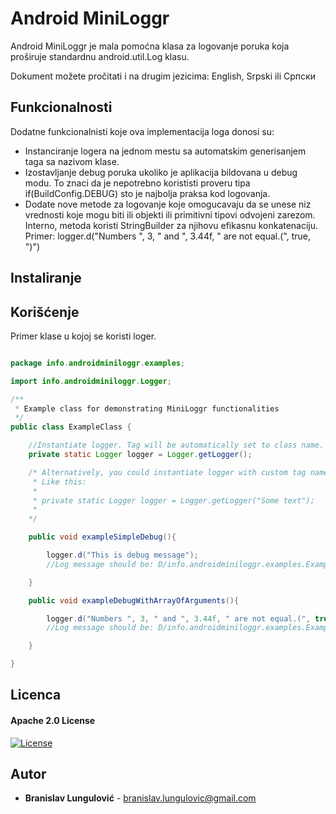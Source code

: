 # Android MiniLoggr

Android MiniLoggr je mala pomoćna klasa za logovanje poruka koja proširuje standardnu android.util.Log klasu.

Dokument možete pročitati i na drugim jezicima: English, Srpski ili Српски

## Funkcionalnosti

Dodatne funkcionalnisti koje ova implementacija loga donosi su:
- Instanciranje logera na jednom mestu sa automatskim generisanjem taga sa nazivom klase.
- Izostavljanje debug poruka ukoliko je aplikacija bildovana u debug modu. To znaci da je nepotrebno korististi proveru tipa if(BuildConfig.DEBUG) sto je najbolja praksa kod logovanja.
- Dodate nove metode za logovanje koje omogucavaju da se unese niz vrednosti koje mogu biti ili objekti ili primitivni tipovi odvojeni zarezom. Interno, metoda koristi StringBuilder za njihovu efikasnu konkatenaciju. Primer: logger.d("Numbers ", 3, " and ", 3.44f, " are not equal.(", true, ")")

## Instaliranje


## Korišćenje

Primer klase u kojoj se koristi loger.

```java

package info.androidminiloggr.examples;

import info.androidminiloggr.Logger;

/**
 * Example class for demonstrating MiniLoggr functionalities
 */
public class ExampleClass {

    //Instantiate logger. Tag will be automatically set to class name.
    private static Logger logger = Logger.getLogger();

    /* Alternatively, you could instantiate logger with custom tag name.
     * Like this:
     *
     * private static Logger logger = Logger.getLogger("Some text");
     *
    */

    public void exampleSimpleDebug(){

        logger.d("This is debug message");
        //Log message should be: D/info.androidminiloggr.examples.ExampleClass: This is debug message

    }

    public void exampleDebugWithArrayOfArguments(){

        logger.d("Numbers ", 3, " and ", 3.44f, " are not equal.(", true, ")");
        //Log message should be: D/info.androidminiloggr.examples.ExampleClass: Numbers 3 and 3.44 are not equal.(true)

    }

}

```


## Licenca
#### Apache 2.0 License
[![License](https://img.shields.io/badge/License-Apache%202.0-yellowgreen.svg)](https://opensource.org/licenses/Apache-2.0)

## Autor

* **Branislav Lungulović** - branislav.lungulovic@gmail.com

